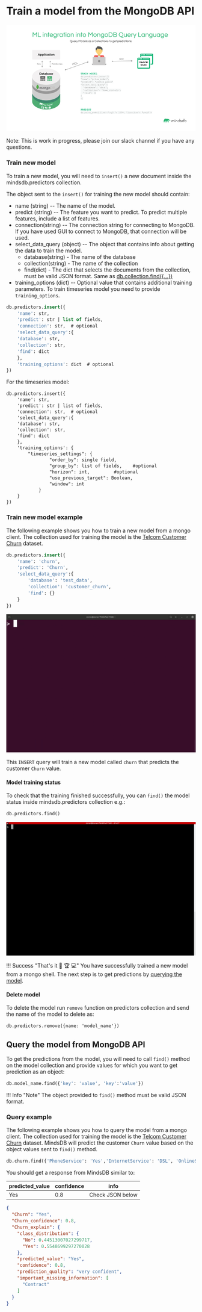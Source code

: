 # Train a model from the MongoDB API

![Train model from mongodb](/assets/databases/mongodb/mongo-mdb-code.png)


Note: This is work in progress, please join our slack channel if you have any questions.


### Train new model

To train a new model, you will need to `insert()` a new document inside the mindsdb.predictors collection.


The object sent to the `insert()` for training the new model should contain:

* name (string) -- The name of the model.
* predict (string) --  The feature you want to predict. To predict multiple features, include a list of features.
* connection(string) -- The connection string for connecting to MongoDB. If you have used GUI to connect to MongoDB, that connection will be used.
* select_data_query (object) -- The object that contains info about getting the data to train the model.
    * database(string) - The name of the database
    * collection(string) - The name of the collection
    * find(dict) - The dict that selects the documents from the collection, must be valid JSON format. Same as [db.collection.find({...})](https://docs.mongodb.com/manual/reference/method/db.collection.find/)
* training_options (dict) -- Optional value that contains additional training parameters. To train timeseries model you need to provide `training_options`.

```sql
db.predictors.insert({
    'name': str,
    'predict': str | list of fields,
    'connection': str,  # optional
    'select_data_query':{
    'database': str,
    'collection': str,
    'find': dict  
    },
    'training_options': dict  # optional
})
```
For the timeseries model:

```
db.predictors.insert({
    'name': str,
    'predict': str | list of fields,
    'connection': str,  # optional
    'select_data_query':{
    'database': str,
    'collection': str,
    'find': dict  
    },
    'training_options': { 
        "timeseries_settings": {                
                "order_by": single field,                
                "group_by": list of fields,    #optional            
                "horizon": int,         #optional       
                "use_previous_target": Boolean,                
                "window": int            
            }
    }        
})

```

### Train new model example

The following example shows you how to train a new model from a mongo client. The collection used for training the model is the [Telcom Customer Churn](https://www.kaggle.com/blastchar/telco-customer-churn) dataset.

```sql
db.predictors.insert({
    'name': 'churn',
    'predict': 'Churn',
    'select_data_query':{
        'database': 'test_data',
        'collection': 'customer_churn',
        'find': {} 
    }
})
```

![Train model from mongo shell](/assets/predictors/mongo/mongo-insert.gif)


This `INSERT` query will train a new model called `churn` that predicts the customer `Churn` value. 

#### Model training status

To check that the training finished successfully, you can `find()` the model status inside mindsdb.predictors collection e.g.:

```sql
db.predictors.find()
```

![Training model status](/assets/predictors/mongo/mongo-status.gif)

!!! Success "That's it :tada: :trophy:  :computer:"
    You have successfully trained a new model from a mongo shell. The next step is to get predictions by [querying the model](/mongo/mongo/#query-the-model-from-mongodb-api).


#### Delete model

To delete the model run `remove` function on predictors collection and send the name of the model to delete as:

```
db.predictors.remove({name: 'model_name'})
```


## Query the model from MongoDB API

To get the predictions from the model, you will need to call `find()` method on the model collection and provide values for which you want to get prediction as an object:

```sql
db.model_name.find({'key': 'value', 'key':'value'})
```

!!! Info "Note"
    The object provided to `find()` method must be valid JSON format.

### Query example

The following example shows you how to query the model from a mongo client. The collection used for training the model is the [Telcom Customer Churn](https://www.kaggle.com/blastchar/telco-customer-churn) dataset.  MindsDB will predict the customer `Churn` value based on the object values sent to `find()` method.

```sql
db.churn.find({'PhoneService': 'Yes','InternetService': 'DSL', 'OnlineService': 'No','MonthlyCharges': 53.85, 'TotalCharges': 108.15, 'tenure': 2, 'PaperlessBilling': 'Yes'})
```
You should get a response from MindsDB similar to:

| predicted_value  | confidence | info   |
|----------------|------------|------|
| Yes | 0.8 | Check JSON below  |

```json
{
  "Churn": "Yes",
  "Churn_confidence": 0.8,
  "Churn_explain": {
    "class_distribution": {
      "No": 0.44513007027299717,
      "Yes": 0.5548699297270028
    },
    "predicted_value": "Yes",
    "confidence": 0.8,
    "prediction_quality": "very confident",
    "important_missing_information": [
      "Contract"
    ]
  }
}
```
